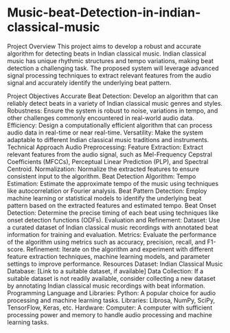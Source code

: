 # Music-beat-Detection-in-indian-classical-music
Project Overview
This project aims to develop a robust and accurate algorithm for detecting beats in Indian classical music. Indian classical music has unique rhythmic structures and tempo variations, making beat detection a challenging task. The proposed system will leverage advanced signal processing techniques to extract relevant features from the audio signal and accurately identify the underlying beat pattern.

Project Objectives
Accurate Beat Detection: Develop an algorithm that can reliably detect beats in a variety of Indian classical music genres and styles.
Robustness: Ensure the system is robust to noise, variations in tempo, and other challenges commonly encountered in real-world audio data.
Efficiency: Design a computationally efficient algorithm that can process audio data in real-time or near real-time.
Versatility: Make the system adaptable to different Indian classical music traditions and instruments.
Technical Approach
Audio Preprocessing:
Feature Extraction: Extract relevant features from the audio signal, such as Mel-Frequency Cepstral Coefficients (MFCCs), Perceptual Linear Prediction (PLP), and Spectral Centroid.
Normalization: Normalize the extracted features to ensure consistent input to the algorithm.
Beat Detection Algorithm:
Tempo Estimation: Estimate the approximate tempo of the music using techniques like autocorrelation or Fourier analysis.
Beat Pattern Detection: Employ machine learning or statistical models to identify the underlying beat pattern based on the extracted features and estimated tempo.
Beat Onset Detection: Determine the precise timing of each beat using techniques like onset detection functions (ODFs).
Evaluation and Refinement:
Dataset: Use a curated dataset of Indian classical music recordings with annotated beat information for training and evaluation.
Metrics: Evaluate the performance of the algorithm using metrics such as accuracy, precision, recall, and F1-score.
Refinement: Iterate on the algorithm and experiment with different feature extraction techniques, machine learning models, and parameter settings to improve performance.
Resources
Dataset:
Indian Classical Music Database: [Link to a suitable dataset, if available]
Data Collection: If a suitable dataset is not readily available, consider collecting a new dataset by annotating Indian classical music recordings with beat information.
Programming Language and Libraries:
Python: A popular choice for audio processing and machine learning tasks.
Libraries: Librosa, NumPy, SciPy, TensorFlow, Keras, etc.
Hardware:
Computer: A computer with sufficient processing power and memory to handle audio processing and machine learning tasks.
